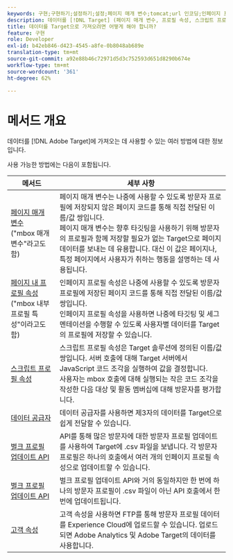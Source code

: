 ```yaml
---
keywords: 구현;구현하기;설정하기;설정;페이지 매개 변수;tomcat;url 인코딩;인페이지 프로필 속성;mbox 매개 변수;인페이지 프로필 속성;스크립트 프로필 속성;벌크 프로필 업데이트 API;단일 파일 업데이트 API;고객 속성;데이터 공급자;dataprovider;데이터공급자
description: 데이터를 [!DNL Target] (페이지 매개 변수, 프로필 속성, 스크립트 프로필 속성, 데이터 공급자, 단일 및 벌크 프로필 업데이트 API, 고객 속성)에 가져옵니다.
title: 데이터를 Target으로 가져오려면 어떻게 해야 합니까?
feature: 구현
role: Developer
exl-id: b42eb846-d423-4545-a8fe-0b8048ab689e
translation-type: tm+mt
source-git-commit: a92e88b46c72971d5d3c752593d651d8290b674e
workflow-type: tm+mt
source-wordcount: '361'
ht-degree: 62%

---
```


# 메서드 개요

데이터를 [!DNL Adobe Target]에 가져오는 데 사용할 수 있는 여러 방법에 대한 정보입니다.

사용 가능한 방법에는 다음이 포함됩니다.

| 메서드 | 세부 사항 |
| --- | --- |
| [페이지 매개 변수](/help/c-implementing-target/c-considerations-before-you-implement-target/c-methods-to-get-data-into-target/page-parameters.md)<br>(&quot;mbox 매개 변수&quot;라고도 함) | 페이지 매개 변수는 나중에 사용할 수 있도록 방문자 프로필에 저장되지 않은 페이지 코드를 통해 직접 전달된 이름/값 쌍입니다.<br>페이지 매개 변수는 향후 타깃팅을 사용하기 위해 방문자의 프로필과 함께 저장할 필요가 없는 Target으로 페이지 데이터를 보내는 데 유용합니다. 대신 이 값은 페이지나, 특정 페이지에서 사용자가 취하는 행동을 설명하는 데 사용됩니다. |
| [페이지 내 프로필 속성](/help/c-implementing-target/c-considerations-before-you-implement-target/c-methods-to-get-data-into-target/in-page-profile-attributes.md)<br>(&quot;mbox 내부 프로필 특성&quot;이라고도 함) | 인페이지 프로필 속성은 나중에 사용할 수 있도록 방문자 프로필에 저장된 페이지 코드를 통해 직접 전달된 이름/값 쌍입니다.<br>인페이지 프로필 속성을 사용하면 나중에 타깃팅 및 세그멘테이션을 수행할 수 있도록 사용자별 데이터를 Target의 프로필에 저장할 수 있습니다. |
| [스크립트 프로필 속성](/help/c-implementing-target/c-considerations-before-you-implement-target/c-methods-to-get-data-into-target/script-profile-attributes.md) | 스크립트 프로필 속성은 Target 솔루션에 정의된 이름/값 쌍입니다. 서버 호출에 대해 Target 서버에서 JavaScript 코드 조각을 실행하여 값을 결정합니다.<br>사용자는 mbox 호출에 대해 실행되는 작은 코드 조각을 작성한 다음 대상 및 활동 멤버십에 대해 방문자를 평가합니다. |
| [데이터 공급자](/help/c-implementing-target/c-considerations-before-you-implement-target/c-methods-to-get-data-into-target/data-providers.md) | 데이터 공급자를 사용하면 제3자의 데이터를 Target으로 쉽게 전달할 수 있습니다. |
| [벌크 프로필 업데이트 API](/help/c-implementing-target/c-considerations-before-you-implement-target/c-methods-to-get-data-into-target/bulk-profile-update-api.md) | API를 통해 많은 방문자에 대한 방문자 프로필 업데이트를 사용하여 Target에 .csv 파일을 보냅니다. 각 방문자 프로필은 하나의 호출에서 여러 개의 인페이지 프로필 속성으로 업데이트할 수 있습니다. |
| [벌크 프로필 업데이트 API](/help/c-implementing-target/c-considerations-before-you-implement-target/c-methods-to-get-data-into-target/single-profile-update-api.md) | 벌크 프로필 업데이트 API와 거의 동일하지만 한 번에 하나의 방문자 프로필이 .csv 파일이 아닌 API 호출에서 한 번에 업데이트됩니다. |
| [고객 속성](/help/c-implementing-target/c-considerations-before-you-implement-target/c-methods-to-get-data-into-target/customer-attributes.md) | 고객 속성을 사용하면 FTP를 통해 방문자 프로필 데이터를 Experience Cloud에 업로드할 수 있습니다. 업로드되면 Adobe Analytics 및 Adobe Target의 데이터를 사용합니다. |












